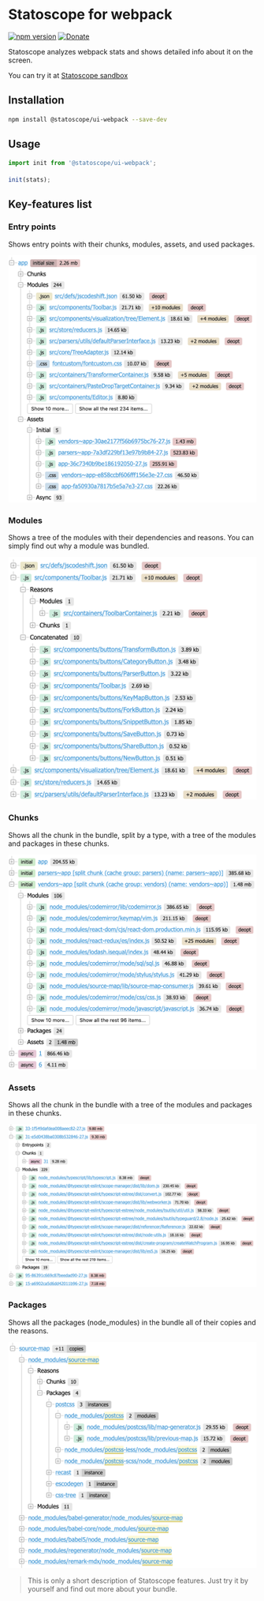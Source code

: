 # Statoscope for webpack

[![npm version](https://badge.fury.io/js/%40statoscope%2Fui-webpack.svg)](https://badge.fury.io/js/%40statoscope%2Fui-webpack)
[![Donate](https://img.shields.io/badge/Donate-PayPal-brightgreen)](https://www.paypal.com/paypalme/smelukov)

Statoscope analyzes webpack stats and shows detailed info about it on the screen.

You can try it at [Statoscope sandbox](https://statoscope.tech)

## Installation

```sh
npm install @statoscope/ui-webpack --save-dev
```

## Usage

```js
import init from '@statoscope/ui-webpack';

init(stats);
```

## Key-features list

### Entry points

Shows entry points with their chunks, modules, assets, and used packages.

![Entrypoints](docs/entries.png)

### Modules

Shows a tree of the modules with their dependencies and reasons. You can simply find out why a module was bundled.

![Modules](docs/modules.png)
 
### Chunks

Shows all the chunk in the bundle, split by a type, with a tree of the modules and packages in these chunks.

![Chunks](docs/chunks.png)

### Assets

Shows all the chunk in the bundle with a tree of the modules and packages in these chunks.

![Assets](docs/asssets.png)

### Packages

Shows all the packages (node_modules) in the bundle all of their copies and the reasons.

![Packages](docs/packages.png)

> This is only a short description of Statoscope features. Just try it by yourself and find out more about your bundle.

